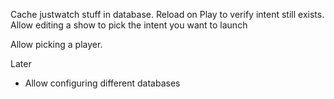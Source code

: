 Cache justwatch stuff in database.
Reload on Play to verify intent still exists.
Allow editing a show to pick the intent you want to launch

Allow picking a player.


Later
* Allow configuring different databases
